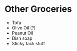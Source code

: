 Other Groceries
=================
- Tofu
- Olive Oil (?)
- Peanut Oil
- Dish soap
- Sticky tack stuff
